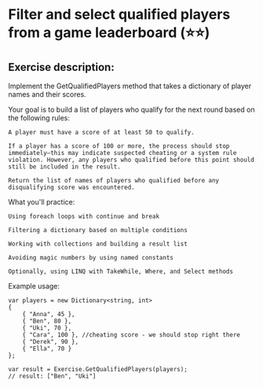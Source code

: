 # Filter and select qualified players from a game leaderboard (⭐⭐)

## Exercise description:

Implement the GetQualifiedPlayers method that takes a dictionary of player names and their scores.

Your goal is to build a list of players who qualify for the next round based on the following rules:

    A player must have a score of at least 50 to qualify.

    If a player has a score of 100 or more, the process should stop immediately—this may indicate suspected cheating or a system rule violation. However, any players who qualified before this point should still be included in the result.

    Return the list of names of players who qualified before any disqualifying score was encountered.


What you'll practice:

    Using foreach loops with continue and break

    Filtering a dictionary based on multiple conditions

    Working with collections and building a result list

    Avoiding magic numbers by using named constants

    Optionally, using LINQ with TakeWhile, Where, and Select methods


Example usage:

    var players = new Dictionary<string, int>
    {
        { "Anna", 45 },
        { "Ben", 80 },
        { "Uki", 70 },
        { "Cara", 100 }, //cheating score - we should stop right there
        { "Derek", 90 },
        { "Ella", 70 }
    };
     
    var result = Exercise.GetQualifiedPlayers(players);
    // result: ["Ben", "Uki"]